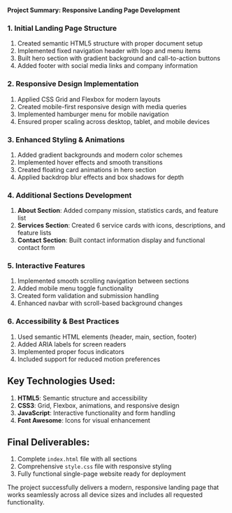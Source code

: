 **Project Summary: Responsive Landing Page Development**

### 1. **Initial Landing Page Structure**

1) Created semantic HTML5 structure with proper document setup
2) Implemented fixed navigation header with logo and menu items
3) Built hero section with gradient background and call-to-action buttons
4) Added footer with social media links and company information


### 2. **Responsive Design Implementation**

1) Applied CSS Grid and Flexbox for modern layouts
2) Created mobile-first responsive design with media queries
3) Implemented hamburger menu for mobile navigation
4) Ensured proper scaling across desktop, tablet, and mobile devices


### 3. **Enhanced Styling & Animations**

1) Added gradient backgrounds and modern color schemes
2) Implemented hover effects and smooth transitions
3) Created floating card animations in hero section
4) Applied backdrop blur effects and box shadows for depth


### 4. **Additional Sections Development**

1) **About Section**: Added company mission, statistics cards, and feature list
2) **Services Section**: Created 6 service cards with icons, descriptions, and feature lists
3) **Contact Section**: Built contact information display and functional contact form


### 5. **Interactive Features**

1) Implemented smooth scrolling navigation between sections
2) Added mobile menu toggle functionality
3) Created form validation and submission handling
4) Enhanced navbar with scroll-based background changes


### 6. **Accessibility & Best Practices**

1) Used semantic HTML elements (header, main, section, footer)
2) Added ARIA labels for screen readers
3) Implemented proper focus indicators
4) Included support for reduced motion preferences


## Key Technologies Used:

1) **HTML5**: Semantic structure and accessibility
2) **CSS3**: Grid, Flexbox, animations, and responsive design
3) **JavaScript**: Interactive functionality and form handling
4) **Font Awesome**: Icons for visual enhancement


## Final Deliverables:

1) Complete `index.html` file with all sections
2) Comprehensive `style.css` file with responsive styling
3) Fully functional single-page website ready for deployment


The project successfully delivers a modern, responsive landing page that works seamlessly across all device sizes and includes all requested functionality.
